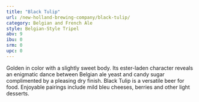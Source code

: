 ```yaml
---
title: "Black Tulip"
url: /new-holland-brewing-company/black-tulip/
category: Belgian and French Ale
style: Belgian-Style Tripel
abv: 9
ibu: 0
srm: 0
upc: 0
---
```

Golden in color with a slightly sweet body. Its ester-laden character reveals an enigmatic dance between Belgian ale yeast and candy sugar complimented by a pleasing dry finish. Black Tulip is a versatile beer for food. Enjoyable pairings include mild bleu cheeses, berries and other light desserts.
